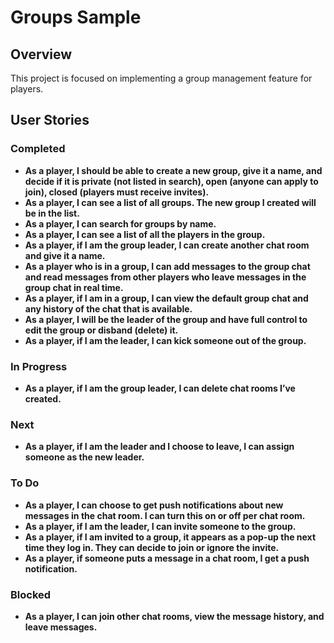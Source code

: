 # Groups Sample

## Overview

This project is focused on implementing a group management feature for players.

## User Stories

### Completed

- **As a player, I should be able to create a new group, give it a name, and decide if it is private (not listed in search), open (anyone can apply to join), closed (players must receive invites).**
- **As a player, I can see a list of all groups. The new group I created will be in the list.**
- **As a player, I can search for groups by name.**
- **As a player, I can see a list of all the players in the group.**
- **As a player, if I am the group leader, I can create another chat room and give it a name.**
- **As a player who is in a group, I can add messages to the group chat and read messages from other players who leave messages in the group chat in real time.**
- **As a player, if I am in a group, I can view the default group chat and any history of the chat that is available.**
- **As a player, I will be the leader of the group and have full control to edit the group or disband (delete) it.**
- **As a player, if I am the leader, I can kick someone out of the group.**

### In Progress

 - **As a player, if I am the group leader, I can delete chat rooms I’ve created.**

### Next

- **As a player, if I am the leader and I choose to leave, I can assign someone as the new leader.**

### To Do

- **As a player, I can choose to get push notifications about new messages in the chat room. I can turn this on or off per chat room.**
- **As a player, if I am the leader, I can invite someone to the group.**
- **As a player, if I am invited to a group, it appears as a pop-up the next time they log in. They can decide to join or ignore the invite.**
- **As a player, if someone puts a message in a chat room, I get a push notification.**

### Blocked

- **As a player, I can join other chat rooms, view the message history, and leave messages.**
